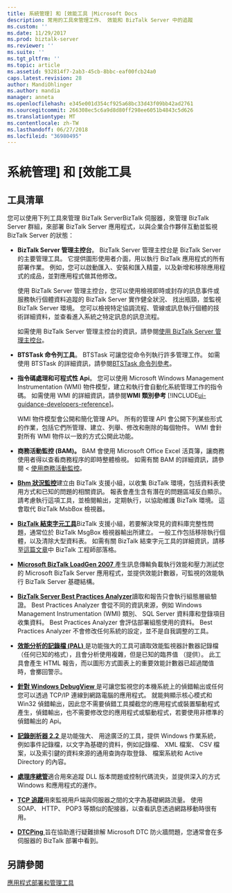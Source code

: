 ```yaml
---
title: 系統管理] 和 [效能工具 |Microsoft Docs
description: 常用的工具來管理工作、 效能和 BizTalk Server 中的追蹤
ms.custom: ''
ms.date: 11/29/2017
ms.prod: biztalk-server
ms.reviewer: ''
ms.suite: ''
ms.tgt_pltfrm: ''
ms.topic: article
ms.assetid: 932814f7-2ab3-45cb-8bbc-eaf00fcb24a0
caps.latest.revision: 28
author: MandiOhlinger
ms.author: mandia
manager: anneta
ms.openlocfilehash: e345e001d354cf925a68bc33d43f09bb42ad2761
ms.sourcegitcommit: 266308ec5c6a9d8d80ff298ee6051b4843c5d626
ms.translationtype: MT
ms.contentlocale: zh-TW
ms.lasthandoff: 06/27/2018
ms.locfileid: "36980495"
---
```

# <a name="administrative-and-performance-tools"></a>系統管理] 和 [效能工具 

## <a name="tools-list"></a>工具清單
您可以使用下列工具來管理 BizTalk ServerBizTalk 伺服器，來管理 BizTalk Server 群組，來部署 BizTalk Server 應用程式，以與企業合作夥伴互動並監視 BizTalk Server 的狀態：  
  
- **BizTalk Server 管理主控台**。 BizTalk Server 管理主控台是 BizTalk Server 的主要管理工具。 它提供圖形使用者介面，用以執行 BizTalk 應用程式的所有部署作業。 例如，您可以啟動匯入、安裝和匯入精靈，以及新增和移除應用程式的成品，並對應用程式做其他修改。  
  
   使用 BizTalk Server 管理主控台，您可以使用檢視即時或封存的訊息事件或服務執行個體資料追蹤的 BizTalk Server 實作健全狀況、 找出瓶頸，並監視 BizTalk Server 環境。 您可以檢視特定協調流程、管線或訊息執行個體的技術詳細資料，並查看進入系統之特定訊息的訊息流程。  
  
   如需使用 BizTalk Server 管理主控台的資訊，請參閱[使用 BizTalk Server 管理主控台](../core/using-the-biztalk-server-administration-console.md)。  
  
- **BTSTask 命令列工具**。 BTSTask 可讓您從命令列執行許多管理工作。 如需使用 BTSTask 的詳細資訊，請參閱[BTSTask 命令列參考](../core/btstask-command-line-reference.md)。  
  
- **指令碼處理和可程式性 Api**。 您可以使用 Microsoft Windows Management Instrumentation (WMI) 物件模型，建立和執行會自動化系統管理工作的指令碼。 如需使用 WMI 的詳細資訊，請參閱**WMI 類別參考** [!INCLUDE[ui-guidance-developers-reference](../includes/ui-guidance-developers-reference.md)]。
  
   WMI 物件模型會公開和簡化管理 API。 所有的管理 API 會公開下列某些形式的作業，包括它們所管理、建立、列舉、修改和刪除的每個物件。 WMI 會針對所有 WMI 物件以一致的方式公開此功能。  
  
- **商務活動監控 (BAM)。** BAM 會使用 Microsoft Office Excel 活頁簿，讓商務使用者得以查看商務程序的即時整體檢視。 如需有關 BAM 的詳細資訊，請參閱 <<c0> [ 使用商務活動監控](../core/using-business-activity-monitoring.md)。  


- [**Bhm 狀況監控**](http://blogs.msdn.com/b/biztalkhealthmonitor/ "Bhm 狀況監控")建立由 BizTalk 支援小組，以收集 BizTalk 環境，包括資料表使用方式和已知的問題的相關資訊。 報表會產生含有潛在的問題區域反白顯示。 請考慮執行這項工具，並檢閱輸出，定期執行，以協助維護 BizTalk 環境。 這會取代 BizTalk MsbBox 檢視器。

- [**BizTalk 結束字元工具**](https://www.microsoft.com/download/en/details.aspx?id=2846 "BizTalk 結束字元工具")BizTalk 支援小組，若要解決常見的資料庫完整性問題，通常位於 BizTalk MsgBox 檢視器輸出所建立。 一般工作包括移除執行個體，以及清除大型資料表。 如需有關 BizTalk 結束字元工具的詳細資訊，請移至[這篇文章](http://blogs.msdn.com/b/biztalkcpr/archive/2011/02/10/using-biztalk-terminator-to-resolve-issues-identified-by-biztalk-msgboxviewer.aspx)中 BizTalk 工程師部落格。

- [**Microsoft BizTalk LoadGen 2007** ](https://www.microsoft.com/download/details.aspx?id=14925)產生訊息傳輸負載執行效能和壓力測試您的 Microsoft BizTalk Server 應用程式，並提供效能計數器，可監視的效能執行 BizTalk Server 基礎結構。

- [**BizTalk Server Best Practices Analyzer**](https://www.microsoft.com/downloads/details.aspx?FamilyID=93d432fe-1370-4b6d-aaa8-a0c43c30f5ab "BizTalk Server Best Practices Analyzer")讀取和報告只會執行組態層級驗證。 Best Practices Analyzer 會從不同的資訊來源，例如 Windows Management Instrumentation (WMI) 類別、 SQL Server 資料庫和登錄項目收集資料。 Best Practices Analyzer 會評估部署組態使用的資料。 Best Practices Analyzer 不會修改任何系統的設定，並不是自我調整的工具。

- [**效能分析的記錄檔 (PAL)** ](https://github.com/clinthuffman/PAL)是功能強大的工具可讀取效能監視器計數器記錄檔 （任何已知的格式），且會分析使用複雜，但是已知的臨界值 （提供）。 此工具會產生 HTML 報告，而以圖形方式圖表上的重要效能計數器已超過閾值時，會擲回警示。

- [**針對 Windows DebugView** ](https://docs.microsoft.com/sysinternals/downloads/debugview)是可讓您監視您的本機系統上的偵錯輸出或任何您可以透過 TCP/IP 連線到網路電腦的應用程式。 就能夠顯示核心模式和 Win32 偵錯輸出，因此您不需要偵錯工具攔截您的應用程式或裝置驅動程式產生，偵錯輸出，也不需要修改您的應用程式或驅動程式，若要使用非標準的偵錯輸出的 Api。

- [**記錄剖析器 2.2** ](https://www.microsoft.com/download/details.aspx?id=24659)是功能強大、 用途廣泛的工具，提供 Windows 作業系統，例如事件記錄檔，以文字為基礎的資料，例如記錄檔、 XML 檔案、 CSV 檔案，以及索引鍵的資料來源的通用查詢存取登錄、 檔案系統和 Active Directory 的內容。

- [**處理序總管**](https://docs.microsoft.com/sysinternals/downloads/process-explorer)適合用來追蹤 DLL 版本問題或控制代碼流失，並提供深入的方式 Windows 和應用程式的運作。

- [**TCP 追蹤**](http://www.pocketsoap.com/tcptrace/ "TCP 追蹤")用來監視用戶端與伺服器之間的文字為基礎網路流量。 使用 SOAP、 HTTP、 POP3 等類似的配接器，以查看訊息透過網路移動時很有用。

- [**DTCPing** ](https://www.microsoft.com/download/details.aspx?id=2868)旨在協助進行疑難排解 Microsoft DTC 防火牆問題，您通常會在多伺服器的 BizTalk 部署中看到。

  
## <a name="see-also"></a>另請參閱  
 [應用程式部署和管理工具](../core/application-deployment-and-management-tools.md)